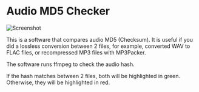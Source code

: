 # Audio MD5 Checker

![Screenshot](https://moisescardona.me/wp-content/uploads/2020/03/Audio-MD5-Checker-v0.5.png)

This is a software that compares audio MD5 (Checksum). It is useful if you did a lossless conversion between 2 files, for example, converted WAV to FLAC files, or recompressed MP3 files with MP3Packer.

The software runs ffmpeg to check the audio hash.

If the hash matches between 2 files, both will be highlighted in green. Otherwise, they will be highlighted in red. 